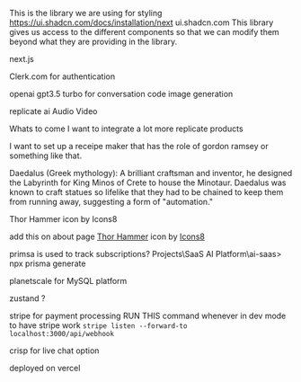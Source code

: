 This is the library we are using for styling 
https://ui.shadcn.com/docs/installation/next
ui.shadcn.com
This library gives us access to the different components so that we can modify them beyond what they are providing in the library. 

next.js

Clerk.com for authentication 

openai gpt3.5 turbo for
conversation 
code 
image generation 

replicate ai
Audio
Video


Whats to come
I want to integrate a lot more replicate products

I want to set up a receipe maker that has the role of gordon ramsey or something like that. 

Daedalus (Greek mythology): A brilliant craftsman and inventor, he designed the Labyrinth for King Minos of Crete to house the Minotaur. Daedalus was known to craft statues so lifelike that they had to be chained to keep them from running away, suggesting a form of "automation."

Thor Hammer icon by Icons8


add this on about page
<a target="_blank" href="https://icons8.com/icon/2010/thor-hammer">Thor Hammer</a> icon by <a target="_blank" href="https://icons8.com">Icons8</a>


primsa is used to track subscriptions?
Projects\SaaS AI Platform\ai-saas> npx prisma generate

planetscale for MySQL platform


zustand ?

stripe for payment processing
RUN THIS command whenever in dev mode to have stripe work
```stripe listen --forward-to localhost:3000/api/webhook ```


crisp for live chat option

deployed on vercel 
